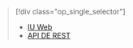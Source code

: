 > [!div class="op_single_selector"]
> * [IU Web](../articles/hdinsight/hdinsight-hadoop-manage-ambari.md)
> * [API DE REST](../articles/hdinsight/hdinsight-hadoop-manage-ambari-rest-api.md)
> 
> 


